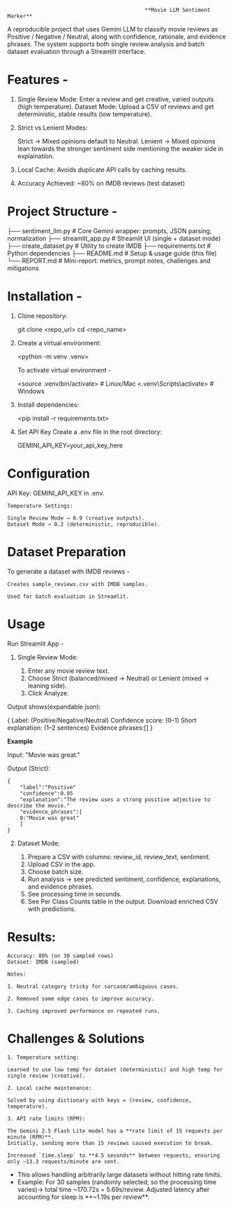                                                 **Movie LLM Sentiment Marker**

A reproducible project that uses Gemini LLM to classify movie reviews as Positive / Negative / Neutral, along with confidence, rationale, and evidence phrases. The system supports both single review analysis and batch dataset evaluation through a Streamlit interface.

# Features - 

1. Single Review Mode: Enter a review and get creative, varied outputs (high temperature).
   Dataset Mode: Upload a CSV of reviews and get deterministic, stable results (low temperature).

2. Strict vs Lenient Modes:

   Strict → Mixed opinions default to Neutral.
   Lenient → Mixed opinions lean towards the stronger sentiment side mentioning the weaker side in explaination.

3. Local Cache: Avoids duplicate API calls by caching results.

4. Accuracy Achieved: ~80% on IMDB reviews (test dataset)

# Project Structure - 

├── sentiment_llm.py # Core Gemini wrapper: prompts, JSON parsing, normalization
├── streamlit_app.py # Streamlit UI (single + dataset mode)
├── create_dataset.py # Utility to create IMDB
├── requirements.txt # Python dependencies
├── README.md # Setup & usage guide (this file)
└── REPORT.md # Mini-report: metrics, prompt notes, challenges and mitigations

# Installation - 

1. Clone repository: 

    git clone <repo_url>
    cd <repo_name>

2. Create a virtual environment:

    <python -m venv .venv>

    To activate virtual environment - 

    <source .venv/bin/activate> # Linux/Mac
    <.venv\Scripts\activate> # Windows

3. Install dependencies:

    <pip install -r requirements.txt>

4. Set API Key Create a .env file in the root directory:

    GEMINI_API_KEY=your_api_key_here

# Configuration

API Key: GEMINI_API_KEY in .env.

    Temperature Settings:

    Single Review Mode → 0.9 (creative outputs).
    Dataset Mode → 0.2 (deterministic, reproducible).

# Dataset Preparation

To generate a dataset with IMDB reviews - <python create_dataset.py>
                                            
    Creates sample_reviews.csv with IMDB samples.

    Used for batch evaluation in Streamlit.

# Usage

Run Streamlit App - <streamlit run streamlit_app.py>

1. Single Review Mode: 

    1. Enter any movie review text.
    2. Choose Strict (balanced/mixed → Neutral) or Lenient (mixed → leaning side).
    3. Click Analyze.

Output shows(expandable json):

{
Label: (Positive/Negative/Neutral)
Confidence score: (0–1)
Short explanation: (1–2 sentences)
Evidence phrases:[]
}

**Example** 

Input: "Movie was great."

Output (Strict): 

    {
        "label":"Positive"
        "confidence":0.95
        "explanation":"The review uses a strong positive adjective to describe the movie."
        "evidence_phrases":[
        0:"Movie was great"
        ]
    }

2. Dataset Mode: 

    1. Prepare a CSV with columns: review_id, review_text, sentiment.
    2. Upload CSV in the app.
    3. Choose batch size.
    4. Run analysis → see predicted sentiment, confidence, explanations, and evidence phrases.
    5. See processing time in seconds.
    6. See Per Class Counts table in the output. Download enriched CSV with predictions.

# Results: 

    Accuracy: 80% (on 30 sampled rows)
    Dataset: IMDB (sampled)

    Notes: 

    1. Neutral category tricky for sarcasm/ambiguous cases.

    2. Removed some edge cases to improve accuracy.

    3. Caching improved performance on repeated runs.

# Challenges & Solutions

    1. Temperature setting:

    Learned to use low temp for dataset (deterministic) and high temp for single review (creative).

    2. Local cache maintenance:

    Solved by using dictionary with keys = (review, confidence, temperature).

    3. API rate limits (RPM):

    The Gemini 2.5 Flash Lite model has a **rate limit of 15 requests per minute (RPM)**.  
    Initially, sending more than 15 reviews caused execution to break. 

    Increased `time.sleep` to **4.5 seconds** between requests, ensuring only ~13.3 requests/minute are sent.  
   - This allows handling arbitrarily large datasets without hitting rate limits.  
   - Example: For 30 samples (randomly selected, so the processing time varies)→ total time ~170.72s = 5.69s/review. Adjusted latency after   accounting for sleep is **~1.19s per review**.
